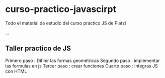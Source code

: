 # curso-practico-javascirpt
Todo el material de estudio del curso practico JS de Platzi

...

## Taller practico de JS

Primero paso : Difinir las formas geométricas 
Segundo paso : implementar las formulas en js
Tercer paso : crear funciones
Cuarto paso : integras JS con HTML
